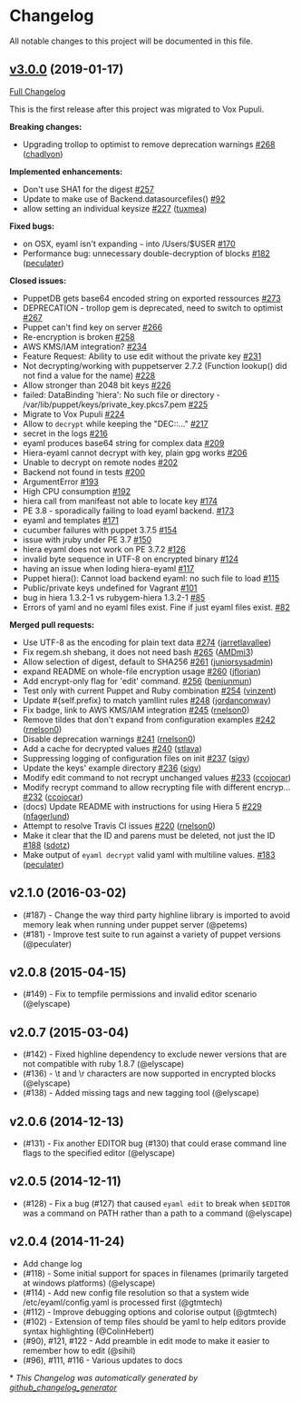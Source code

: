 # Changelog

All notable changes to this project will be documented in this file.

## [v3.0.0](https://github.com/voxpupuli/hiera-eyaml/tree/v3.0.0) (2019-01-17)

[Full Changelog](https://github.com/voxpupuli/hiera-eyaml/compare/v2.1.0...v3.0.0)

This is the first release after this project was migrated to Vox Pupuli.

**Breaking changes:**

- Upgrading trollop to optimist to remove deprecation warnings [\#268](https://github.com/voxpupuli/hiera-eyaml/pull/268) ([chadlyon](https://github.com/chadlyon))

**Implemented enhancements:**

- Don't use SHA1 for the digest [\#257](https://github.com/voxpupuli/hiera-eyaml/issues/257)
- Update to make use of Backend.datasourcefiles\(\) [\#92](https://github.com/voxpupuli/hiera-eyaml/issues/92)
- allow setting an individual keysize [\#227](https://github.com/voxpupuli/hiera-eyaml/pull/227) ([tuxmea](https://github.com/tuxmea))

**Fixed bugs:**

- on OSX, eyaml isn't expanding `~` into /Users/$USER [\#170](https://github.com/voxpupuli/hiera-eyaml/issues/170)
- Performance bug: unnecessary double-decryption of blocks [\#182](https://github.com/voxpupuli/hiera-eyaml/pull/182) ([peculater](https://github.com/peculater))

**Closed issues:**

- PuppetDB gets base64 encoded string on exported ressources [\#273](https://github.com/voxpupuli/hiera-eyaml/issues/273)
- DEPRECATION - trollop gem is deprecated, need to switch to optimist [\#267](https://github.com/voxpupuli/hiera-eyaml/issues/267)
- Puppet can't find key on server [\#266](https://github.com/voxpupuli/hiera-eyaml/issues/266)
- Re-encryption is broken [\#258](https://github.com/voxpupuli/hiera-eyaml/issues/258)
- AWS KMS/IAM integration? [\#234](https://github.com/voxpupuli/hiera-eyaml/issues/234)
- Feature Request: Ability to use edit without the private key [\#231](https://github.com/voxpupuli/hiera-eyaml/issues/231)
- Not decrypting/working with puppetserver 2.7.2 \(Function lookup\(\) did not find a value for the name\) [\#228](https://github.com/voxpupuli/hiera-eyaml/issues/228)
- Allow stronger than 2048 bit keys [\#226](https://github.com/voxpupuli/hiera-eyaml/issues/226)
- failed: DataBinding 'hiera': No such file or directory - /var/lib/puppet/keys/private\_key.pkcs7.pem [\#225](https://github.com/voxpupuli/hiera-eyaml/issues/225)
- Migrate to Vox Pupuli [\#224](https://github.com/voxpupuli/hiera-eyaml/issues/224)
- Allow to `decrypt` while keeping the "DEC::..." [\#217](https://github.com/voxpupuli/hiera-eyaml/issues/217)
- secret in the logs [\#216](https://github.com/voxpupuli/hiera-eyaml/issues/216)
- eyaml produces base64 string for complex data [\#209](https://github.com/voxpupuli/hiera-eyaml/issues/209)
- Hiera-eyaml cannot decrypt with key, plain gpg works [\#206](https://github.com/voxpupuli/hiera-eyaml/issues/206)
- Unable to decrypt on remote nodes [\#202](https://github.com/voxpupuli/hiera-eyaml/issues/202)
- Backend not found in tests [\#200](https://github.com/voxpupuli/hiera-eyaml/issues/200)
- ArgumentError [\#193](https://github.com/voxpupuli/hiera-eyaml/issues/193)
- High CPU consumption  [\#192](https://github.com/voxpupuli/hiera-eyaml/issues/192)
- hiera call from manifeast not able to locate key [\#174](https://github.com/voxpupuli/hiera-eyaml/issues/174)
- PE 3.8  - sporadically failing to load eyaml backend. [\#173](https://github.com/voxpupuli/hiera-eyaml/issues/173)
- eyaml and templates [\#171](https://github.com/voxpupuli/hiera-eyaml/issues/171)
- cucumber failures with puppet 3.7.5 [\#154](https://github.com/voxpupuli/hiera-eyaml/issues/154)
- issue with jruby under PE 3.7 [\#150](https://github.com/voxpupuli/hiera-eyaml/issues/150)
- hiera eyaml does not work on PE 3.7.2 [\#126](https://github.com/voxpupuli/hiera-eyaml/issues/126)
- invalid byte sequence in UTF-8 on encrypted binary [\#124](https://github.com/voxpupuli/hiera-eyaml/issues/124)
- having an issue when loding hiera-eyaml [\#117](https://github.com/voxpupuli/hiera-eyaml/issues/117)
- Puppet hiera\(\): Cannot load backend eyaml: no such file to load [\#115](https://github.com/voxpupuli/hiera-eyaml/issues/115)
- Public/private keys undefined for Vagrant [\#101](https://github.com/voxpupuli/hiera-eyaml/issues/101)
- bug in hiera 1.3.2-1 vs rubygem-hiera 1.3.2-1 [\#85](https://github.com/voxpupuli/hiera-eyaml/issues/85)
- Errors of yaml and no eyaml files exist. Fine if just eyaml files exist. [\#82](https://github.com/voxpupuli/hiera-eyaml/issues/82)

**Merged pull requests:**

- Use UTF-8 as the encoding for plain text data [\#274](https://github.com/voxpupuli/hiera-eyaml/pull/274) ([jarretlavallee](https://github.com/jarretlavallee))
- Fix regem.sh shebang, it does not need bash [\#265](https://github.com/voxpupuli/hiera-eyaml/pull/265) ([AMDmi3](https://github.com/AMDmi3))
- Allow selection of digest, default to SHA256 [\#261](https://github.com/voxpupuli/hiera-eyaml/pull/261) ([juniorsysadmin](https://github.com/juniorsysadmin))
- expand README on whole-file encryption usage [\#260](https://github.com/voxpupuli/hiera-eyaml/pull/260) ([jflorian](https://github.com/jflorian))
- Add encrypt-only flag for 'edit' command. [\#256](https://github.com/voxpupuli/hiera-eyaml/pull/256) ([benjunmun](https://github.com/benjunmun))
- Test only with current Puppet and Ruby combination [\#254](https://github.com/voxpupuli/hiera-eyaml/pull/254) ([vinzent](https://github.com/vinzent))
- Update \#{self.prefix} to match yamllint rules [\#248](https://github.com/voxpupuli/hiera-eyaml/pull/248) ([jordanconway](https://github.com/jordanconway))
- Fix badge, link to AWS KMS/IAM integration [\#245](https://github.com/voxpupuli/hiera-eyaml/pull/245) ([rnelson0](https://github.com/rnelson0))
- Remove tildes that don't expand from configuration examples [\#242](https://github.com/voxpupuli/hiera-eyaml/pull/242) ([rnelson0](https://github.com/rnelson0))
- Disable deprecation warnings [\#241](https://github.com/voxpupuli/hiera-eyaml/pull/241) ([rnelson0](https://github.com/rnelson0))
- Add a cache for decrypted values [\#240](https://github.com/voxpupuli/hiera-eyaml/pull/240) ([stlava](https://github.com/stlava))
- Suppressing logging of configuration files on init [\#237](https://github.com/voxpupuli/hiera-eyaml/pull/237) ([sigv](https://github.com/sigv))
- Update the keys' example directory [\#236](https://github.com/voxpupuli/hiera-eyaml/pull/236) ([sigv](https://github.com/sigv))
- Modify edit command to not recrypt unchanged values [\#233](https://github.com/voxpupuli/hiera-eyaml/pull/233) ([ccojocar](https://github.com/ccojocar))
- Modify recrypt command to allow recrypting file with different encryp… [\#232](https://github.com/voxpupuli/hiera-eyaml/pull/232) ([ccojocar](https://github.com/ccojocar))
- \(docs\) Update README with instructions for using Hiera 5 [\#229](https://github.com/voxpupuli/hiera-eyaml/pull/229) ([nfagerlund](https://github.com/nfagerlund))
- Attempt to resolve Travis CI issues [\#220](https://github.com/voxpupuli/hiera-eyaml/pull/220) ([rnelson0](https://github.com/rnelson0))
- Make it clear that the ID and parens must be deleted, not just the ID [\#188](https://github.com/voxpupuli/hiera-eyaml/pull/188) ([sdotz](https://github.com/sdotz))
- Make output of `eyaml decrypt` valid yaml with multiline values. [\#183](https://github.com/voxpupuli/hiera-eyaml/pull/183) ([peculater](https://github.com/peculater))

## v2.1.0 (2016-03-02)

 - (#187) - Change the way third party highline library is imported to avoid memory leak when running under puppet server (@petems)
 - (#181) - Improve test suite to run against a variety of puppet versions (@peculater)

## v2.0.8 (2015-04-15)

 - (#149) - Fix to tempfile permissions and invalid editor scenario (@elyscape)

## v2.0.7 (2015-03-04)

 - (#142) - Fixed highline dependency to exclude newer versions that are not compatible with ruby 1.8.7 (@elyscape)
 - (#136) - \t and \r characters are now supported in encrypted blocks (@elyscape)
 - (#138) - Added missing tags and new tagging tool (@elyscape)

## v2.0.6 (2014-12-13)

 - (#131) - Fix another EDITOR bug (#130) that could erase command line flags to the specified editor (@elyscape)

## v2.0.5 (2014-12-11)

 - (#128) - Fix a bug (#127) that caused `eyaml edit` to break when `$EDITOR` was a command on PATH rather than a path to a command (@elyscape)

## v2.0.4 (2014-11-24)

 - Add change log
 - (#118) - Some initial support for spaces in filenames (primarily targeted at windows platforms) (@elyscape)
 - (#114) - Add new config file resolution so that a system wide /etc/eyaml/config.yaml is processed first (@gtmtech)
 - (#112) - Improve debugging options and colorise output (@gtmtech)
 - (#102) - Extension of temp files should be yaml to help editors provide syntax highlighting (@ColinHebert)
 - (#90), #121, #122 - Add preamble in edit mode to make it easier to remember how to edit (@sihil)
 - (#96), #111, #116 - Various updates to docs


\* *This Changelog was automatically generated by [github_changelog_generator](https://github.com/github-changelog-generator/github-changelog-generator)*
